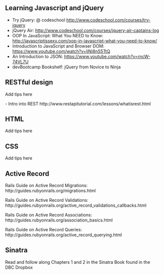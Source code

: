<h2>Learning Javascript and jQuery</h2>

- Try jQuery: @ codeschool http://www.codeschool.com/courses/try-jquery  
- jQuery Air: http://www.codeschool.com/courses/jquery-air-captains-log
- OOP In JavaScript: What You NEED to Know: http://javascriptissexy.com/oop-in-javascript-what-you-need-to-know/  
- Introduction to JavaScript and Browser DOM: https://www.youtube.com/watch?v=ljNi8nS5TtQ  
- An Introduction to JSON: https://www.youtube.com/watch?v=rncW-74VL7U  
- devBootcamp Bookshelf: jQuery from Novice to Ninja

<h2>RESTful design</h2>
<p> Add tips here </p>  
- Intro into REST http://www.restapitutorial.com/lessons/whatisrest.html

<h2>HTML</h2>
<p> Add tips here </p>

<h2>CSS</h2>
<p> Add tips here </p>

<h2>Active Record</h2>
<p>Rails Guide on Active Record Migrations: http://guides.rubyonrails.org/migrations.html</p>
<p>Rails Guide on Active Record Validations: http://guides.rubyonrails.org/active_record_validations_callbacks.html</p>
<p>Rails Guide on Active Record Associations: http://guides.rubyonrails.org/association_basics.html</p>
<p>Rails Guide on Active Record Queries: http://guides.rubyonrails.org/active_record_querying.html</p>

<h2>Sinatra</h2>
<p>Read and follow along Chapters 1 and 2 in the Sinatra Book found in the DBC Dropbox</p>
